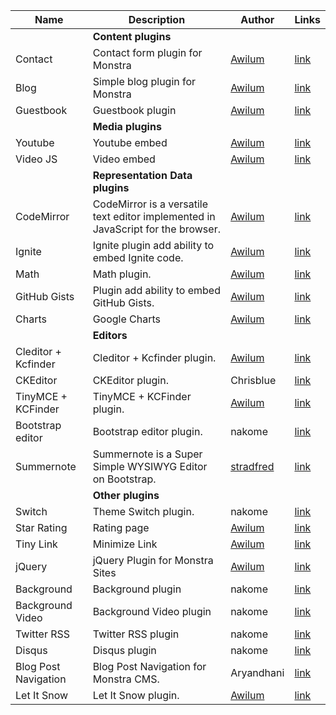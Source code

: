 | Name | Description | Author | Links |
| -----|-------------|-----|-----|
|| **Content plugins** |||
| Contact | Contact form plugin for Monstra | [Awilum](http://awilum.monstra.org) | [link](http://forum.monstra.org/topic/8/contact/) |
| Blog | Simple blog plugin for Monstra | [Awilum](http://awilum.monstra.org) | [link](http://forum.monstra.org/topic/171/blog/) |
| Guestbook | Guestbook plugin | [Awilum](http://awilum.monstra.org) | [link](http://forum.monstra.org/topic/11/guestbook/) |
|| **Media plugins** |||
| Youtube | Youtube embed | [Awilum](http://awilum.monstra.org) | [link](http://forum.monstra.org/topic/57/youtube/) |
| Video JS | Video embed | [Awilum](http://awilum.monstra.org) | [link](http://forum.monstra.org/topic/9/videojs/)|
|| **Representation Data plugins** |||
| CodeMirror | CodeMirror is a versatile text editor implemented in JavaScript for the browser.  | [Awilum](http://awilum.monstra.org) | [link](http://forum.monstra.org/topic/481/codemirror/) |
| Ignite | Ignite plugin add ability to embed Ignite code. | [Awilum](http://awilum.monstra.org) | [link](http://forum.monstra.org/topic/134/ignite/) |
| Math | Math plugin. | [Awilum](http://awilum.monstra.org) | [link](http://forum.monstra.org/topic/58/math/) |
| GitHub Gists | Plugin add ability to embed GitHub Gists. | [Awilum](http://awilum.monstra.org) | [link](http://forum.monstra.org/topic/122/github-gists/) |
| Charts | Google Charts | [Awilum](http://awilum.monstra.org)  | [link](http://forum.monstra.org/topic/56/charts/) |
|| **Editors** |||
| Cleditor + Kcfinder | Cleditor + Kcfinder plugin. | [Awilum](http://awilum.monstra.org) | [link](http://forum.monstra.org/topic/23/cleditor-kcfinder/) |
| CKEditor | CKEditor plugin. | Chrisblue | [link](http://forum.monstra.org/topic/300/ckeditor/) |
| TinyMCE + KCFinder | TinyMCE + KCFinder plugin. | [Awilum](http://awilum.monstra.org) | [link](http://forum.monstra.org/topic/123/tinymce-kcfinder/) |
| Bootstrap editor | Bootstrap editor plugin. | nakome | [link](http://forum.monstra.org/topic/198/bootstrap-editor-eight-languages/) |
| Summernote | Summernote is a Super Simple WYSIWYG Editor on Bootstrap. | [stradfred](http://awilum.monstra.org) | [link](http://forum.monstra.org/topic/487/editor-summernote/) |
|| **Other plugins** |||
| Switch | Theme Switch plugin. | nakome | [link](http://forum.monstra.org/topic/379/switch/) |
| Star Rating | Rating page | [Awilum](http://awilum.monstra.org) | [link](http://forum.monstra.org/topic/119/star-rating/) |
| Tiny Link | Minimize Link | [Awilum](http://awilum.monstra.org) | [link](http://forum.monstra.org/topic/55/tiny/)|
| jQuery | jQuery Plugin for Monstra Sites | [Awilum](http://awilum.monstra.org) | [link](http://forum.monstra.org/topic/6/jquery/) |
| Background | Background plugin | nakome | [link](http://forum.monstra.org/topic/197/background-plugin-wordpress-clone/) |
| Background Video | Background Video plugin | nakome | [link](http://forum.monstra.org/topic/267/background-video/) |
| Twitter RSS | Twitter RSS plugin | nakome | [link](http://forum.monstra.org/topic/131/twitter-rss/) |
| Disqus | Disqus plugin | nakome | [link](http://forum.monstra.org/topic/196/disqus-comments/) |
| Blog Post Navigation | Blog Post Navigation for Monstra CMS. | Aryandhani | [link](http://forum.monstra.org/topic/360/blog-post-navigation/) |
| Let It Snow | Let It Snow plugin. | [Awilum](http://awilum.monstra.org) | [link](http://forum.monstra.org/topic/440/let-it-snow/) |
